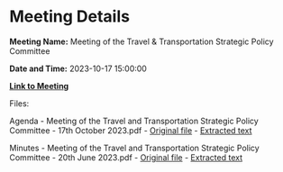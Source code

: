 # Meeting Details

**Meeting Name:** Meeting of the Travel & Transportation Strategic Policy Committee

**Date and Time:** 2023-10-17 15:00:00

**[Link to Meeting](https://www.limerick.ie/council/whats-on/meeting-of-the-travel-transportation-strategic-policy-committee-2)**

Files: 

Agenda - Meeting of the Travel and Transportation Strategic Policy Committee - 17th October 2023.pdf - [Original file](https://www.limerick.ie/sites/default/files/media/documents/2023-10/Agenda-Meeting-of-the-Travel-and-Transportation-Strategic-Policy-Committee-17th-October-2023.pdf) - [Extracted text](./Agenda%20-%20Meeting%20of%20the%20Travel%20and%20Transportation%20Strategic%20Policy%20Committee%20-%2017th%20October%202023.md)

Minutes - Meeting of the Travel and Transportation Strategic Policy Committee - 20th June 2023.pdf - [Original file](https://www.limerick.ie/sites/default/files/media/documents/2023-10/Minutes-Meeting-of-the-Travel-and-Transportation-Strategic-Policy-Committee-20th-June-2023.pdf) - [Extracted text](./Minutes%20-%20Meeting%20of%20the%20Travel%20and%20Transportation%20Strategic%20Policy%20Committee%20-%2020th%20June%202023.md)


